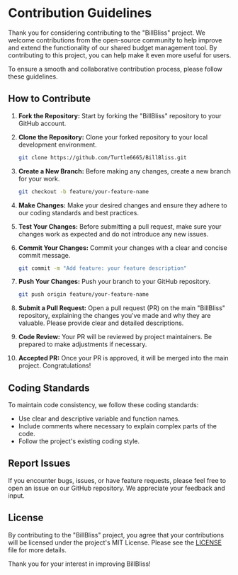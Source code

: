 # Contribution Guidelines

Thank you for considering contributing to the "BillBliss" project. We welcome contributions from the open-source community to help improve and extend the functionality of our shared budget management tool. By contributing to this project, you can help make it even more useful for users.

To ensure a smooth and collaborative contribution process, please follow these guidelines.

## How to Contribute

1. **Fork the Repository:** Start by forking the "BillBliss" repository to your GitHub account.

2. **Clone the Repository:** Clone your forked repository to your local development environment.

   ```bash
   git clone https://github.com/Turtle6665/BillBliss.git
   ```

3. **Create a New Branch:** Before making any changes, create a new branch for your work.

   ```bash
   git checkout -b feature/your-feature-name
   ```

4. **Make Changes:** Make your desired changes and ensure they adhere to our coding standards and best practices.

5. **Test Your Changes:** Before submitting a pull request, make sure your changes work as expected and do not introduce any new issues.

6. **Commit Your Changes:** Commit your changes with a clear and concise commit message.

   ```bash
   git commit -m "Add feature: your feature description"
   ```

7. **Push Your Changes:** Push your branch to your GitHub repository.

   ```bash
   git push origin feature/your-feature-name
   ```

8. **Submit a Pull Request:** Open a pull request (PR) on the main "BillBliss" repository, explaining the changes you've made and why they are valuable. Please provide clear and detailed descriptions.

9. **Code Review:** Your PR will be reviewed by project maintainers. Be prepared to make adjustments if necessary.

10. **Accepted PR:** Once your PR is approved, it will be merged into the main project. Congratulations!

## Coding Standards

To maintain code consistency, we follow these coding standards:

- Use clear and descriptive variable and function names.
- Include comments where necessary to explain complex parts of the code.
- Follow the project's existing coding style.

## Report Issues

If you encounter bugs, issues, or have feature requests, please feel free to open an issue on our GitHub repository. We appreciate your feedback and input.

## License

By contributing to the "BillBliss" project, you agree that your contributions will be licensed under the project's MIT License. Please see the [LICENSE](LICENSE) file for more details.

Thank you for your interest in improving BillBliss!

